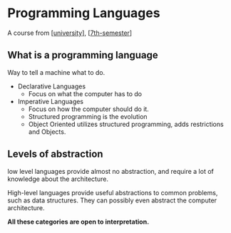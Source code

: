 ---
---

# Programming Languages

A course from [[university]], [[7th-semester]]

## What is a programming language

Way to tell a machine what to do.

- Declarative Languages
  - Focus on what the computer has to do
- Imperative Languages
  - Focus on how the computer should do it.
  - Structured programming is the evolution
  - Object Oriented utilizes structured programming, adds restrictions and Objects.

## Levels of abstraction

low level languages provide almost no abstraction, and require a lot of knowledge about the architecture.

High-level languages provide useful abstractions to common problems, such as data structures.
They can possibly even abstract the computer architecture.

**All these categories are open to interpretation.**

[//begin]: # "Autogenerated link references for markdown compatibility"
[university]: ../../university "University"
[7th-semester]: ../7th-semester "7th Semester"
[//end]: # "Autogenerated link references"
